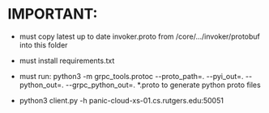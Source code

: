 # IMPORTANT:
- must copy latest up to date invoker.proto from /core/.../invoker/protobuf into this folder
- must install requirements.txt
- must run:
python3 -m grpc_tools.protoc --proto_path=. --pyi_out=. --python_out=. --grpc_python_out=. *.proto
to generate python proto files

- python3 client.py -h panic-cloud-xs-01.cs.rutgers.edu:50051
